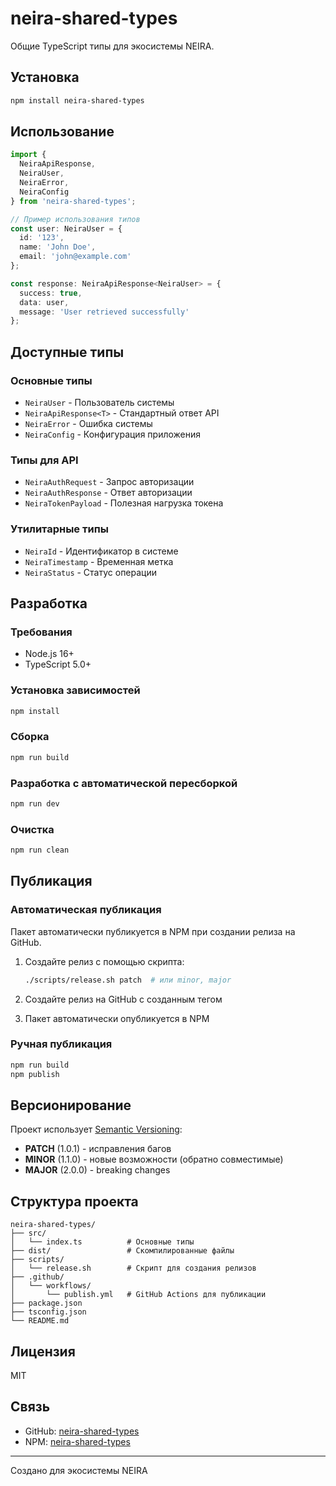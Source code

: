 # neira-shared-types

Общие TypeScript типы для экосистемы NEIRA.

## Установка

```bash
npm install neira-shared-types
```

## Использование

```typescript
import { 
  NeiraApiResponse, 
  NeiraUser, 
  NeiraError,
  NeiraConfig 
} from 'neira-shared-types';

// Пример использования типов
const user: NeiraUser = {
  id: '123',
  name: 'John Doe',
  email: 'john@example.com'
};

const response: NeiraApiResponse<NeiraUser> = {
  success: true,
  data: user,
  message: 'User retrieved successfully'
};
```

## Доступные типы

### Основные типы

- `NeiraUser` - Пользователь системы
- `NeiraApiResponse<T>` - Стандартный ответ API
- `NeiraError` - Ошибка системы
- `NeiraConfig` - Конфигурация приложения

### Типы для API

- `NeiraAuthRequest` - Запрос авторизации
- `NeiraAuthResponse` - Ответ авторизации
- `NeiraTokenPayload` - Полезная нагрузка токена

### Утилитарные типы

- `NeiraId` - Идентификатор в системе
- `NeiraTimestamp` - Временная метка
- `NeiraStatus` - Статус операции

## Разработка

### Требования

- Node.js 16+
- TypeScript 5.0+

### Установка зависимостей

```bash
npm install
```

### Сборка

```bash
npm run build
```

### Разработка с автоматической пересборкой

```bash
npm run dev
```

### Очистка

```bash
npm run clean
```

## Публикация

### Автоматическая публикация

Пакет автоматически публикуется в NPM при создании релиза на GitHub.

1. Создайте релиз с помощью скрипта:
   ```bash
   ./scripts/release.sh patch  # или minor, major
   ```

2. Создайте релиз на GitHub с созданным тегом

3. Пакет автоматически опубликуется в NPM

### Ручная публикация

```bash
npm run build
npm publish
```

## Версионирование

Проект использует [Semantic Versioning](https://semver.org/):

- **PATCH** (1.0.1) - исправления багов
- **MINOR** (1.1.0) - новые возможности (обратно совместимые)
- **MAJOR** (2.0.0) - breaking changes

## Структура проекта

```
neira-shared-types/
├── src/
│   └── index.ts          # Основные типы
├── dist/                 # Скомпилированные файлы
├── scripts/
│   └── release.sh        # Скрипт для создания релизов
├── .github/
│   └── workflows/
│       └── publish.yml   # GitHub Actions для публикации
├── package.json
├── tsconfig.json
└── README.md
```

## Лицензия

MIT

## Связь

- GitHub: [neira-shared-types](https://github.com/KonstantinRogozhkin/neira-shared-types)
- NPM: [neira-shared-types](https://www.npmjs.com/package/neira-shared-types)

---

Создано для экосистемы NEIRA 